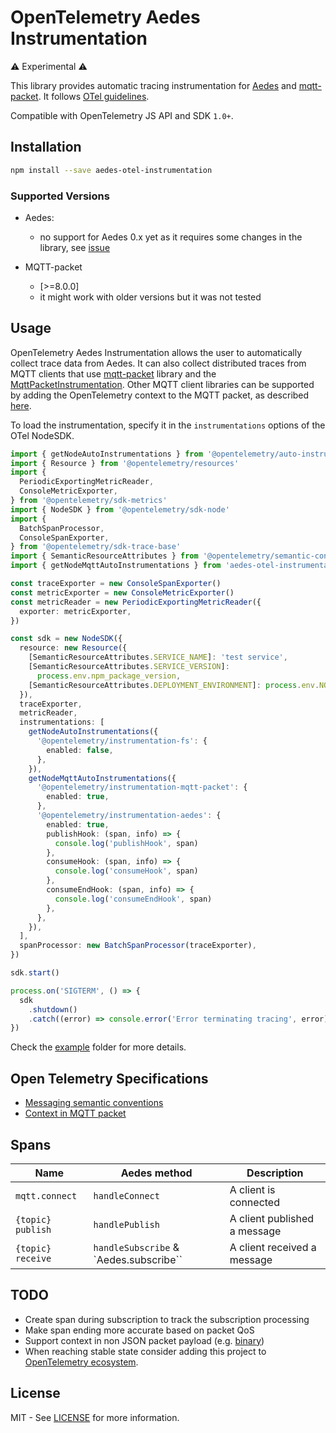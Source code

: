 # OpenTelemetry Aedes Instrumentation

<!-- TODO: add CI and NPM badges -->

⚠️ Experimental ⚠️

This library provides automatic tracing instrumentation for [Aedes][aedes-git-url] and [mqtt-packet][mqtt-packet-git-url].
It follows [OTel guidelines](https://github.com/open-telemetry/opentelemetry-js-contrib/blob/main/GUIDELINES.md).

Compatible with OpenTelemetry JS API and SDK `1.0+`.

## Installation

```bash
npm install --save aedes-otel-instrumentation
```

### Supported Versions

- Aedes:

  - no support for Aedes 0.x yet as it requires some changes in the library, see [issue](https://github.com/moscajs/aedes/issues/888)

- MQTT-packet
  - [>=8.0.0]
  - it might work with older versions but it was not tested

## Usage

OpenTelemetry Aedes Instrumentation allows the user to automatically collect trace data from Aedes.
It can also collect distributed traces from MQTT clients that use [mqtt-packet][mqtt-packet-git-url] library and the [MqttPacketInstrumentation](./src/mqtt-packet.instrumentation.ts). Other MQTT client libraries can be supported by adding the OpenTelemetry context to the MQTT packet, as described [here][otel-ctx-mqtt-packet].

To load the instrumentation, specify it in the `instrumentations` options of the OTel NodeSDK.

```ts
import { getNodeAutoInstrumentations } from '@opentelemetry/auto-instrumentations-node'
import { Resource } from '@opentelemetry/resources'
import {
  PeriodicExportingMetricReader,
  ConsoleMetricExporter,
} from '@opentelemetry/sdk-metrics'
import { NodeSDK } from '@opentelemetry/sdk-node'
import {
  BatchSpanProcessor,
  ConsoleSpanExporter,
} from '@opentelemetry/sdk-trace-base'
import { SemanticResourceAttributes } from '@opentelemetry/semantic-conventions'
import { getNodeMqttAutoInstrumentations } from 'aedes-otel-instrumentation'

const traceExporter = new ConsoleSpanExporter()
const metricExporter = new ConsoleMetricExporter()
const metricReader = new PeriodicExportingMetricReader({
  exporter: metricExporter,
})

const sdk = new NodeSDK({
  resource: new Resource({
    [SemanticResourceAttributes.SERVICE_NAME]: 'test service',
    [SemanticResourceAttributes.SERVICE_VERSION]:
      process.env.npm_package_version,
    [SemanticResourceAttributes.DEPLOYMENT_ENVIRONMENT]: process.env.NODE_ENV,
  }),
  traceExporter,
  metricReader,
  instrumentations: [
    getNodeAutoInstrumentations({
      '@opentelemetry/instrumentation-fs': {
        enabled: false,
      },
    }),
    getNodeMqttAutoInstrumentations({
      '@opentelemetry/instrumentation-mqtt-packet': {
        enabled: true,
      },
      '@opentelemetry/instrumentation-aedes': {
        enabled: true,
        publishHook: (span, info) => {
          console.log('publishHook', span)
        },
        consumeHook: (span, info) => {
          console.log('consumeHook', span)
        },
        consumeEndHook: (span, info) => {
          console.log('consumeEndHook', span)
        },
      },
    }),
  ],
  spanProcessor: new BatchSpanProcessor(traceExporter),
})

sdk.start()

process.on('SIGTERM', () => {
  sdk
    .shutdown()
    .catch((error) => console.error('Error terminating tracing', error))
})
```

Check the [example](./example) folder for more details.

## Open Telemetry Specifications

- [Messaging semantic conventions](https://opentelemetry.io/docs/specs/otel/trace/semantic_conventions/messaging/)
- [Context in MQTT packet][otel-ctx-mqtt-packet]

## Spans

| Name              | Aedes method                           | Description                  |
| ----------------- | -------------------------------------- | ---------------------------- |
| `mqtt.connect`    | `handleConnect`                        | A client is connected        |
| `{topic} publish` | `handlePublish`                        | A client published a message |
| `{topic} receive` | `handleSubscribe` & `Aedes.subscribe`` | A client received a message  |

## TODO

- Create span during subscription to track the subscription processing
- Make span ending more accurate based on packet QoS
- Support context in non JSON packet payload (e.g. [binary][otel-ctx-binary])
- When reaching stable state consider adding this project to [OpenTelemetry ecosystem](https://github.com/open-telemetry/oteps/blob/main/text/0155-external-modules.md#contrib-components).

## License

MIT - See [LICENSE][license-url] for more information.

[license-url]: https://opensource.org/licenses/MIT
[aedes-git-url]: https://github.com/moscajs/aedes
[mqtt-packet-git-url]: https://github.com/mqttjs/mqtt-packet
[otel-ctx-mqtt-packet]: https://w3c.github.io/trace-context-mqtt/#trace-context-fields-placement-in-a-message
[otel-ctx-binary]: https://w3c.github.io/trace-context-binary/#serialization-of-traceparent
